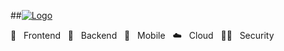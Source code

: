 ##[![Logo](https://media-exp1.licdn.com/dms/image/C4E1BAQFzILIJzXXZVA/company-background_10000/0/1605470740328?e=1606852800&v=beta&t=71JX8DPMkOSd2nAMcOB52tnpUMhvlOjiijIWWLS7Qhc "Logo")](https://baycode.eu)

💙&nbsp;&nbsp;&nbsp;Frontend&nbsp;&nbsp;&nbsp;🖤&nbsp;&nbsp;&nbsp;Backend&nbsp;&nbsp;&nbsp;📱&nbsp;&nbsp;&nbsp;Mobile&nbsp;&nbsp;&nbsp;☁️️&nbsp;&nbsp;&nbsp;Cloud&nbsp;&nbsp;&nbsp;👮🏻&nbsp;&nbsp;&nbsp;Security
